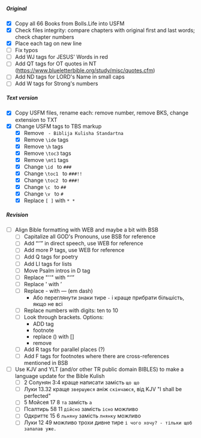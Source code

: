 ##### Original

- [x] Copy all 66 Books from Bolls.Life into USFM
- [x] Check files integrity: compare chapters with original first and last words; check chapter numbers
- [x] Place each tag on new line
- [ ] Fix typos
- [ ] Add WJ tags for JESUS' Words in red
- [ ] Add QT tags for OT quotes in NT (https://www.blueletterbible.org/study/misc/quotes.cfm)
- [ ] Add ND tags for LORD's Name in small caps
- [ ] Add W tags for Strong's numbers

##### Text version

- [x] Copy USFM files, rename each: remove number, remove BKS, change extension to TXT 
- [x] Change USFM tags to TBS markup 
  - [x] Remove ` - Biblija Kulisha Standartna`
  - [x] Remove `\ide` tags 
  - [x] Remove `\h` tags 
  - [x] Remove `\toc3` tags 
  - [x] Remove `\mt1` tags 
  - [x] Change `\id ` to `###`
  - [x] Change `\toc1 ` to `###!!`
  - [x] Change `\toc2 ` to `###!`
  - [x] Change `\c ` to `##`
  - [x] Change `\v ` to `#`
  - [x] Replace `[ ]` with `* *`

##### Revision

- [ ] Align Bible formatting with WEB and maybe a bit with BSB
  - [ ] Capitalize all GOD's Pronouns, use BSB for reference 
  - [ ] Add “‘’” in direct speech, use WEB for reference 
  - [ ] Add more P tags, use WEB for reference
  - [ ] Add Q tags for poetry
  - [ ] Add LI tags for lists
  - [ ] Move Psalm intros in D tag
  - [ ] Replace "''" with “‘’”
  - [ ] Replace ' with ʼ
  - [ ] Replace - with — (em dash)
    - Або переглянути знаки тире `-` і краще прибрати більшість, якщо не всі
  - [ ] Replace numbers with digits: ten to 10
  - [ ] Look through brackets. Options:
    - ADD tag
    - footnote
    - replace () with []
    - remove
  - [ ] Add R tags for parallel places (?)
  - [ ] Add F tags for footnotes where there are cross-references mentioned in BSB 
- [ ] Use KJV and YLT (and/or other TR public domain BIBLES) to make a language update for the Bible Kulish
  - [ ] 2 Солунян 3:4 краще написати замість `що що`
  - [ ] Луки 13.32 краще `звершуюся` аніж `скінчаюся`, від KJV "I shall be perfected"
  - [ ] 5 Мойсея 17 8 `та` замість `а` 
  - [ ] Псалтирь 58 11 `дійсно` замість `існо` можливо
  - [ ] Одкриттє 15 6 `льняну` замість `лнянку` можливо
  - [ ] Луки 12 49 можливо трохи дивне тире `і чого хочу? - тільки щоб запалав уже.`